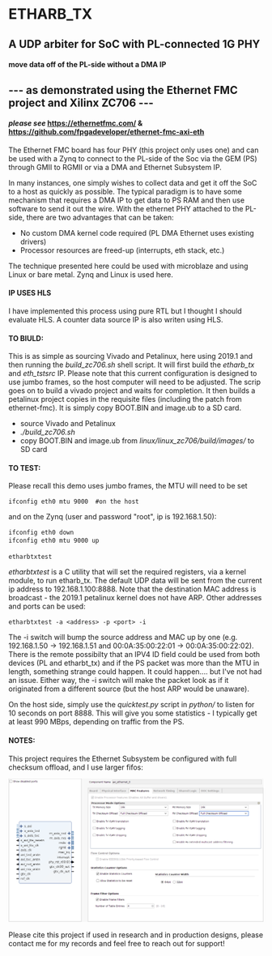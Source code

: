 # ETHARB_TX
## A UDP arbiter for SoC with PL-connected 1G PHY
#### move data off of the PL-side without a DMA IP
## --- as demonstrated using the Ethernet FMC project and Xilinx ZC706 --- 
#### _please see_ https://ethernetfmc.com/ & https://github.com/fpgadeveloper/ethernet-fmc-axi-eth
The Ethernet FMC board has four PHY (this project only uses one) and can be used with a Zynq to connect to the PL-side of the Soc via the GEM (PS) through GMII to RGMII or via a DMA and Ethernet Subsystem IP.

In many instances, one simply wishes to collect data and get it off the SoC to a host as quickly as possible.  The typical paradigm is to have some mechanism that requires a DMA IP to get data to PS RAM and then use software to send it out the wire.  With the ethernet PHY attached to the PL-side, there are two advantages that can be taken: 
- No custom DMA kernel code required (PL DMA Ethernet uses existing drivers)
- Processor resources are freed-up (interrupts, eth stack, etc.)

The technique presented here could be used with microblaze and using Linux or bare metal.  Zynq and Linux is used here.

#### IP USES HLS 

I have implemented this process using pure RTL but I thought I should evaluate HLS.  A counter data source IP is also writen using HLS.

#### TO BIULD:

This is as simple as sourcing Vivado and Petalinux, here using 2019.1 and then running the _build_zc706.sh_ shell script.  It will first build the _etharb_tx_ and _eth_tstsrc_ IP.  Please note that this current configuration is designed to use jumbo frames, so the host computer will need to be adjusted.  The scrip goes on to build a vivado project and waits for completion.  It then builds a petalinux project copies in the requisite files (including the patch from ethernet-fmc).  It is simply copy BOOT.BIN and image.ub to a SD card.

- source Vivado and Petalinux
- _./build_zc706.sh_
- copy BOOT.BIN and image.ub from _linux/linux_zc706/build/images/_ to SD card

#### TO TEST:

Please recall this demo uses jumbo frames, the MTU will need to be set

    ifconfig eth0 mtu 9000  #on the host
    
and on the Zynq (user and password "root", ip is 192.168.1.50):

    ifconfig eth0 down
    ifconfig eth0 mtu 9000 up
    
    etharbtxtest
    
_etharbtxtest_ is a C utility that will set the required registers, via a kernel module, to run etharb_tx.  The default UDP data will be sent from the current ip address to 192.168.1.100:8888.  Note that the destination MAC address is broadcast - the 2019.1 petalinux kernel does not have ARP.  Other addresses and ports can be used:

    etharbtxtest -a <address> -p <port> -i
    
The -i switch will bump the source address and MAC up by one (e.g. 192.168.1.50 -> 192.168.1.51 and 00:0A:35:00:22:01 -> 00:0A:35:00:22:02).  There is the remote possibilty that an IPV4 ID field could be used from both devices (PL and etharbt_tx) and if the PS packet was more than the MTU in length, something strange could happen.  It could happen.... but I've not had an issue.  Either way, the -i switch will make the packet look as if it originated from a different source (but the host ARP would be unaware).

On the host side, simply use the _quicktest.py_ script in _python/_ to listen for 10 seconds on port 8888.  This will give you some statistics - I typically get at least 990 MBps, depending on traffic from the PS.

#### NOTES:
This project requires the Ethernet Subsystem be configured with full checksum offload, and I use larger fifos:

![plot](./mac.png)



Please cite this project if used in research and in production designs, please contact me for my records and feel free to reach out for support!
